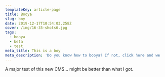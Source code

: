 ```yaml
---
templateKey: article-page
title: Booya
slug: boy
date: 2019-12-17T10:54:03.258Z
cover: /img/16-35-shots6.jpg
tags:
  - booya
  - beta
  - test
meta_title: This is a boy
meta_description: 'Do you know how to booya? If not, click here and we''ll show you how.'
---
```

A major test of this new CMS... might be better than what I got.
